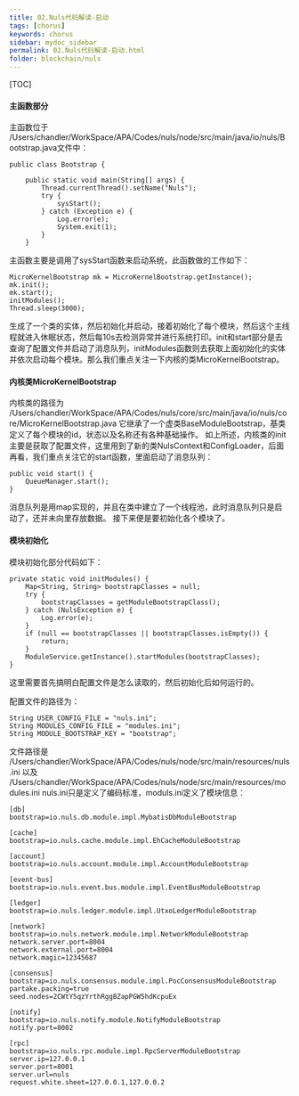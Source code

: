 ```yaml
---
title: 02.Nuls代码解读-启动
tags: [chorus]
keywords: chorus
sidebar: mydoc_sidebar
permalink: 02.Nuls代码解读-启动.html
folder: blockchain/nuls
---
```

[TOC]
#### 主函数部分
主函数位于
/Users/chandler/WorkSpace/APA/Codes/nuls/node/src/main/java/io/nuls/Bootstrap.java文件中：
```
public class Bootstrap {

    public static void main(String[] args) {
        Thread.currentThread().setName("Nuls");
        try {
            sysStart();
        } catch (Exception e) {
            Log.error(e);
            System.exit(1);
        }
    }
```
主函数主要是调用了sysStart函数来启动系统，此函数做的工作如下：
```
MicroKernelBootstrap mk = MicroKernelBootstrap.getInstance();
mk.init();
mk.start();
initModules();
Thread.sleep(3000);
```
生成了一个类的实体，然后初始化并启动，接着初始化了每个模块，然后这个主线程就进入休眠状态，然后每10s去检测异常并进行系统打印。init和start部分是去查询了配置文件并启动了消息队列，initModules函数则去获取上面初始化的实体并依次启动每个模块。那么我们重点关注一下内核的类MicroKernelBootstrap。

#### 内核类MicroKernelBootstrap
内核类的路径为
/Users/chandler/WorkSpace/APA/Codes/nuls/core/src/main/java/io/nuls/core/MicroKernelBootstrap.java
它继承了一个虚类BaseModuleBootstrap，基类定义了每个模块的id，状态以及名称还有各种基础操作。
如上所述，内核类的init主要是获取了配置文件，这里用到了新的类NulsContext和ConfigLoader，后面再看，我们重点关注它的start函数，里面启动了消息队列：
```
public void start() {
    QueueManager.start();
}
```
消息队列是用map实现的，并且在类中建立了一个线程池，此时消息队列只是启动了，还并未向里存放数据。
接下来便是要初始化各个模块了。

#### 模块初始化
模块初始化部分代码如下：
```
private static void initModules() {
    Map<String, String> bootstrapClasses = null;
    try {
        bootstrapClasses = getModuleBootstrapClass();
    } catch (NulsException e) {
        Log.error(e);
    }
    if (null == bootstrapClasses || bootstrapClasses.isEmpty()) {
        return;
    }
    ModuleService.getInstance().startModules(bootstrapClasses);
}
```
这里需要首先搞明白配置文件是怎么读取的，然后初始化后如何运行的。

配置文件的路径为：
```
String USER_CONFIG_FILE = "nuls.ini";
String MODULES_CONFIG_FILE = "modules.ini";
String MODULE_BOOTSTRAP_KEY = "bootstrap";
```
文件路径是
/Users/chandler/WorkSpace/APA/Codes/nuls/node/src/main/resources/nuls.ini
以及
/Users/chandler/WorkSpace/APA/Codes/nuls/node/src/main/resources/modules.ini
nuls.ini只是定义了编码标准，moduls.ini定义了模块信息：
```
[db]
bootstrap=io.nuls.db.module.impl.MybatisDbModuleBootstrap

[cache]
bootstrap=io.nuls.cache.module.impl.EhCacheModuleBootstrap

[account]
bootstrap=io.nuls.account.module.impl.AccountModuleBootstrap

[event-bus]
bootstrap=io.nuls.event.bus.module.impl.EventBusModuleBootstrap

[ledger]
bootstrap=io.nuls.ledger.module.impl.UtxoLedgerModuleBootstrap

[network]
bootstrap=io.nuls.network.module.impl.NetworkModuleBootstrap
network.server.port=8004
network.external.port=8004
network.magic=12345687

[consensus]
bootstrap=io.nuls.consensus.module.impl.PocConsensusModuleBootstrap
partake.packing=true
seed.nodes=2CWtY5qzYrthRggBZapPGW5hdKcpuEx

[notify]
bootstrap=io.nuls.notify.module.NotifyModuleBootstrap
notify.port=8002

[rpc]
bootstrap=io.nuls.rpc.module.impl.RpcServerModuleBootstrap
server.ip=127.0.0.1
server.port=8001
server.url=nuls
request.white.sheet=127.0.0.1,127.0.0.2
```








